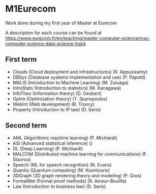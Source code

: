 # M1Eurecom
Work done during my first year of Master at Eurecom

A description for each course can be found at https://www.eurecom.fr/en/teaching/master-computer-science/msc-computer-science-data-science-track

## First term

- Clouds (Cloud deployment and infrastructures) (R. Appuswamy)
- DBSys (Database systems implementation and use) (P. Papotti)
- MALIS (Introduction to Machine Learning) (M. Zuluaga)
- IntroStats (Introduction to statistics) (M. Kanagawa)
- InfoTheo (Information theory) (D. Gesbert)
- Optim (Optimization theory) (T. Spyropoulos)
- WebInt (Web development) (R. Troncy)
- Property (Introduction to IP law) (D. Serio)

## Second term

- AML (Algorithmic machine learning) (P. Michiardi)
- ASI (Advanced statistical inference) ()
- DL (Deep Learning) (P. Michiardi)
- MALCOM (Distributed machine learning for communications) (F. Stavrou)
- Speech (ML for speech recognition) (N. Evans)
- Quantis (Quantum computing) (M. Kountouris)
- 3DGraph (3D graph rendering theory and modeling) (P. Gros)
- FormalMet (Formal proof methods) (R. Ameur-Boulifa)
- Law (Introduction to business law) (D. Serio)
